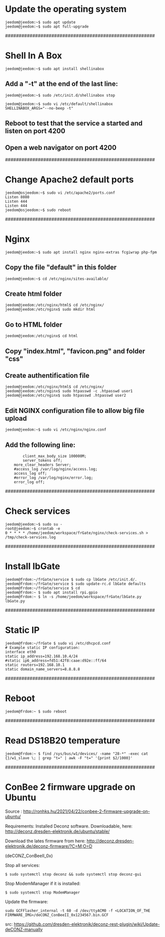 # Update the operating system
```
jeedom@jeedom:~$ sudo apt update
jeedom@jeedom:~$ sudo apt full-upgrade
```

#######################################################
# Shell In A Box
```shell
jeedom@jeedom:~$ sudo apt install shellinabox
```
## Add a "-t" at the end of the last line:
```shell
jeedom@jeedom:~$ sudo /etc/init.d/shellinabox stop
```
```shell
jeedom@jeedom:~$ sudo vi /etc/default/shellinabox
SHELLINABOX_ARGS="--no-beep -t"
```

## Reboot to test that the service a started and listen on port 4200
## Open a web navigator on port 4200

#######################################################
# Change Apache2 default ports
```shell
jeedom@osjeedom:~$ sudo vi /etc/apache2/ports.conf
Listen 8080
Listen 444
Listen 444
jeedom@osjeedom:~$ sudo reboot
```

#######################################################
# Nginx
```shell
jeedom@jeedom:~$ sudo apt install nginx nginx-extras fcgiwrap php-fpm
```
## Copy the file "default" in this folder
```shell
jeedom@jeedom:~$ cd /etc/nginx/sites-available/
```
## Create html folder
```shell
jeedom@jeedom:/etc/nginx/html$ cd /etc/nginx/
jeedom@jeedom:/etc/nginx$ sudo mkdir html
```
## Go to HTML folder
```shell
jeedom@jeedom:/etc/nginx$ cd html
```
## Copy "index.html", "favicon.png" and folder "css"
## Create authentification file
```shell
jeedom@jeedom:/etc/nginx/html$ cd /etc/nginx/
jeedom@jeedom:/etc/nginx$ sudo htpasswd -c .htpasswd user1
jeedom@jeedom:/etc/nginx$ sudo htpasswd .htpasswd user2
```
## Edit NGINX configuration file to allow big file upload
```shell
jeedom@jeedom:~$ sudo vi /etc/nginx/nginx.conf
```
## Add the following line:
```shell
        client_max_body_size 100000M;
        server_tokens off;
	more_clear_headers Server;
	#access_log /var/log/nginx/access.log;
	access_log off;
	#error_log /var/log/nginx/error.log;
	error_log off;
```
#######################################################
# Check services
```shell
jeedom@jeedom:~$ sudo su -
root@jeedom:~$ crontab -e
0 * * * * /home/jeedom/workspace/frGate/nginx/check-services.sh > /tmp/check-services.log
```
#######################################################
# Install lbGate
```shell
jeedom@frdom:~/frGate/service $ sudo cp lbGate /etc/init.d/.
jeedom@frdom:~/frGate/service $ sudo update-rc.d lbGate defaults
jeedom@frdom:~/frGate/service $ cd
jeedom@frdom:~ $ sudo apt install rpi.gpio
jeedom@frdom:~ $ ln -s /home/jeedom/workspace/frGate/lbGate.py lbGate.py
```
#######################################################
# Static IP
```shell
jeedom@frdom:~/frGate $ sudo vi /etc/dhcpcd.conf
# Example static IP configuration:
interface eth0
static ip_address=192.168.10.4/24
#static ip6_address=fd51:42f8:caae:d92e::ff/64
static routers=192.168.10.1
static domain_name_servers=8.8.8.8
```
#######################################################
# Reboot
```shell
jeedom@frdom:~ $ sudo reboot
```
#######################################################
# Read DS18B20 temperature
```shell
jeedom@frdom:~ $ find /sys/bus/w1/devices/ -name "28-*" -exec cat {}/w1_slave \; | grep "t=" | awk -F "t=" '{print $2/1000}'
```
#######################################################
# ConBee 2 firmware upgrade on Ubuntu
Source : http://ronhks.hu/2021/04/22/conbee-2-firmware-upgrade-on-ubuntu/

Requirements:
Installed Deconz software. Downloadable, here: http://deconz.dresden-elektronik.de/ubuntu/stable/

Download the lates firmware from here:
http://deconz.dresden-elektronik.de/deconz-firmware/?C=M;O=D

(deCONZ_ConBeeII_0x)

Stop all services:
```shell
$ sudo systemctl stop deconz && sudo systemctl stop deconz-gui
```
Stop ModemManager if it is installed:
```shell
$ sudo systemctl stop ModemManager
```
Update the firmware:
```shell
sudo GCFFlasher_internal -t 60 -d /dev/ttyACM0 -f <LOCATION_OF_THE FIRMWARE_IMG>/deCONZ_ConBeeII_0x1234567.bin.GCF
```
src: https://github.com/dresden-elektronik/deconz-rest-plugin/wiki/Update-deCONZ-manually
